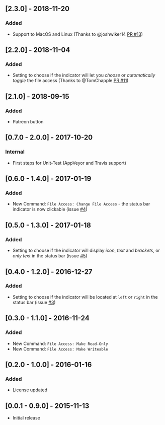 ## [2.3.0] - 2018-11-20
### Added
- Support to MacOS and Linux (Thanks to @joshwiker14 [PR #13](https://github.com/alefragnani/vscode-read-only-indicator/pull/13))

## [2.2.0] - 2018-11-04
### Added
- Setting to choose if the indicator will let you _choose_ or _automatically toggle_ the file access (Thanks to @TomChapple [PR #11](https://github.com/alefragnani/vscode-read-only-indicator/pull/11))

## [2.1.0] - 2018-09-15
### Added
- Patreon button

## [0.7.0 - 2.0.0] - 2017-10-20
### Internal
- First steps for Unit-Test (AppVeyor and Travis support)

## [0.6.0 - 1.4.0] - 2017-01-19
### Added
- New Command: `File Access: Change File Access` - the status bar indicator is now clickable (issue [#4](https://github.com/alefragnani/vscode-read-only-indicator/issues/4))

## [0.5.0 - 1.3.0] - 2017-01-18
### Added
- Setting to choose if the indicator will display _icon_, _text_ and _brackets_, or _only text_ in the status bar (issue [#5](https://github.com/alefragnani/vscode-read-only-indicator/issues/5))

## [0.4.0 - 1.2.0] - 2016-12-27
### Added
- Setting to choose if the indicator will be located at `left` or `right` in the status bar (issue [#3](https://github.com/alefragnani/vscode-read-only-indicator/issues/3))

## [0.3.0 - 1.1.0] - 2016-11-24
### Added
- New Command: `File Access: Make Read-Only`
- New Command: `File Access: Make Writeable`

## [0.2.0 - 1.0.0] - 2016-01-16
### Added
- License updated

## [0.0.1 - 0.9.0] - 2015-11-13
- Initial release